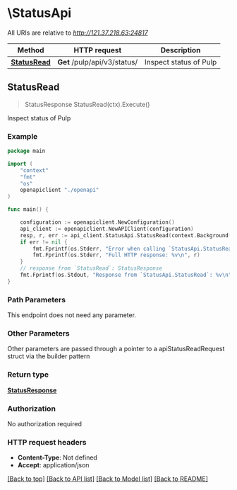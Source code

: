 # \StatusApi

All URIs are relative to *http://121.37.218.63:24817*

Method | HTTP request | Description
------------- | ------------- | -------------
[**StatusRead**](StatusApi.md#StatusRead) | **Get** /pulp/api/v3/status/ | Inspect status of Pulp



## StatusRead

> StatusResponse StatusRead(ctx).Execute()

Inspect status of Pulp



### Example

```go
package main

import (
    "context"
    "fmt"
    "os"
    openapiclient "./openapi"
)

func main() {

    configuration := openapiclient.NewConfiguration()
    api_client := openapiclient.NewAPIClient(configuration)
    resp, r, err := api_client.StatusApi.StatusRead(context.Background()).Execute()
    if err != nil {
        fmt.Fprintf(os.Stderr, "Error when calling `StatusApi.StatusRead``: %v\n", err)
        fmt.Fprintf(os.Stderr, "Full HTTP response: %v\n", r)
    }
    // response from `StatusRead`: StatusResponse
    fmt.Fprintf(os.Stdout, "Response from `StatusApi.StatusRead`: %v\n", resp)
}
```

### Path Parameters

This endpoint does not need any parameter.

### Other Parameters

Other parameters are passed through a pointer to a apiStatusReadRequest struct via the builder pattern


### Return type

[**StatusResponse**](StatusResponse.md)

### Authorization

No authorization required

### HTTP request headers

- **Content-Type**: Not defined
- **Accept**: application/json

[[Back to top]](#) [[Back to API list]](../README.md#documentation-for-api-endpoints)
[[Back to Model list]](../README.md#documentation-for-models)
[[Back to README]](../README.md)

